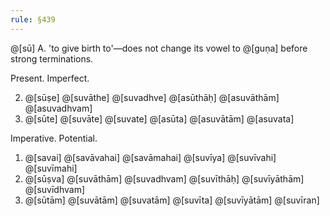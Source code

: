```yaml
---
rule: §439
---
```


@[sū] A. 'to give birth to'—does not change its vowel to @[guṇa] before strong terminations.

Present. Imperfect.

2. @[sūṣe] @[suvāthe] @[suvadhve] @[asūthāḥ] @[asuvāthām] @[asuvadhvam]
3. @[sūte] @[suvāte] @[suvate] @[asūta] @[asuvātām] @[asuvata]

Imperative. Potential.

1. @[savai] @[savāvahai] @[savāmahai] @[suvīya] @[suvīvahi] @[suvīmahi]
2. @[sūṣva] @[suvāthām] @[suvadhvam] @[suvīthāḥ] @[suvīyāthām] @[suvīdhvam]
3. @[sūtām] @[suvātām] @[suvatām] @[suvīta] @[suvīyātām] @[suvīran]